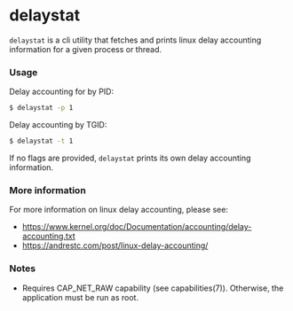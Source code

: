 # delaystat

`delaystat` is a cli utility that fetches and prints linux delay accounting information for a given process or thread.

### Usage

Delay accounting for by PID:

```bash
$ delaystat -p 1
```

Delay accounting by TGID:

```bash
$ delaystat -t 1
```

If no flags are provided, `delaystat` prints its own delay accounting information.

### More information

For more information on linux delay accounting, please see:

- https://www.kernel.org/doc/Documentation/accounting/delay-accounting.txt
- https://andrestc.com/post/linux-delay-accounting/

### Notes

 - Requires CAP_NET_RAW capability (see capabilities(7)). Otherwise, the application must be run as root.
